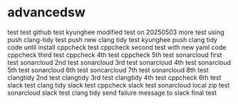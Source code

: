 # advancedsw

test test github test kyunghee modified
test on 20250503
more test using push
clang-tidy test push
new clang tidy test kyunghee push
clang tidy code until install
cppcheck test
cppcheck second test with new yaml code
cppcheck third test 
cppcheck 4th test
cppcheck 5th test
sonarcloud first test
sonarcloud 2nd test
sonarcloud 3rd test
sonarcloud 4th test
sonarcloud 5th test
sonarcloud 6th test
soncarcloud 7th test
sonarcloud 8th test
clangtidy 2nd test
clangtidy 3rd test
clangtidy 4th test
cppcheck 6th test
slack test
clang tidy slack test
cppcheck slack test
sonarcloud local zip test
sonarcloud slack test
clang tidy send failure message to slack
final test



